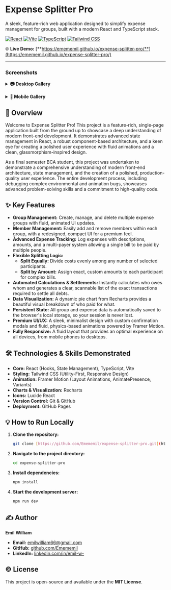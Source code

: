 # Expense Splitter Pro

A sleek, feature-rich web application designed to simplify expense management for groups, built with a modern React and TypeScript stack.

[![React](https://img.shields.io/badge/React-18-61DAFB?logo=react)](https://reactjs.org/) [![Vite](https://img.shields.io/badge/Vite-5.x-646CFF?logo=vite)](https://vitejs.dev/) [![TypeScript](https://img.shields.io/badge/TypeScript-5.x-3178C6?logo=typescript)](https://www.typescriptlang.org/) [![Tailwind CSS](https://img.shields.io/badge/Tailwind_CSS-3.x-06B6D4?logo=tailwindcss)](https://tailwindcss.com/)

🌐 **Live Demo:** [**https://emememil.github.io/expense-splitter-pro/**](https://emememil.github.io/expense-splitter-pro/)

---

### Screenshots

<details>
<summary><b>📷 Desktop Gallery</b></summary>
<br>

| Groups List | Group Details | Add Expense |
| :---: | :---: | :---: |
| ![Desktop Groups List](https://github.com/user-attachments/assets/7f4809cd-b8b5-456c-8b70-955232c9075f) | ![Desktop Group Details](https://github.com/user-attachments/assets/d6fdb088-131e-41a6-b10b-8cd86a605173) | ![Desktop Add Expense](https://github.com/user-attachments/assets/a6c2712c-60fe-4598-b7b6-4eeff1e19371) |

| Expense Log | Summary | Settlements |
| :---: | :---: | :---: |
| ![Desktop Expense Log](https://github.com/user-attachments/assets/de19d87f-5a2d-4d91-92ad-e6ffc3599910) | ![Desktop Summary](https://github.com/user-attachments/assets/a918a016-5cf5-47f8-8a2c-55fd1f9141d5) | ![Desktop Settlements](https://github.com/user-attachments/assets/735b1b17-c682-4fc0-a1ce-1bb8f1e50e3e) |

</details>

<br>

<details>
<summary><b>📱 Mobile Gallery</b></summary>
<br>

| Groups List | Group Details | Add Expense |
| :---: | :---: | :---: |
| ![Mobile Groups List](https://github.com/user-attachments/assets/473437fa-5c09-4f41-80a2-4fd583bea75f) | ![Mobile Group Details](https://github.com/user-attachments/assets/029423b4-1181-479d-8ef6-34607bfe1f56) | ![Mobile Add Expense](https://github.com/user-attachments/assets/7c9c212a-0e33-450a-a6d6-9a515427e2ae) |

| Expense Log | Summary | Settlements |
| :---: | :---: | :---: |
| ![Mobile Expense Log](https://github.com/user-attachments/assets/fa132e69-72ab-442d-bfdb-06df95e3b2a5) | ![Mobile Summary](https://github.com/user-attachments/assets/f7c74d7a-8bc5-46bd-a18b-d2b34fbda6ea) | ![Mobile Settlements](https://github.com/user-attachments/assets/4abe46a8-307f-459a-b564-eb653d1d215e) |

</details>


## 🚀 Overview

Welcome to Expense Splitter Pro! This project is a feature-rich, single-page application built from the ground up to showcase a deep understanding of modern front-end development. It demonstrates advanced state management in React, a robust component-based architecture, and a keen eye for creating a polished user experience with fluid animations and a clean, glassmorphism-inspired design.

As a final semester BCA student, this project was undertaken to demonstrate a comprehensive understanding of modern front-end architecture, state management, and the creation of a polished, production-quality user experience. The entire development process, including debugging complex environmental and animation bugs, showcases advanced problem-solving skills and a commitment to high-quality code.

## ✨ Key Features

* **Group Management:** Create, manage, and delete multiple expense groups with fluid, animated UI updates.
* **Member Management:** Easily add and remove members within each group, with a redesigned, compact UI for a premium feel.
* **Advanced Expense Tracking:** Log expenses with descriptions, amounts, and a multi-payer system allowing a single bill to be paid by multiple people.
* **Flexible Splitting Logic:**
    * **Split Equally:** Divide costs evenly among any number of selected participants.
    * **Split by Amount:** Assign exact, custom amounts to each participant for complex bills.
* **Automated Calculations & Settlements:** Instantly calculates who owes whom and generates a clear, scannable list of the exact transactions required to settle all debts.
* **Data Visualization:** A dynamic pie chart from Recharts provides a beautiful visual breakdown of who paid for what.
* **Persistent State:** All group and expense data is automatically saved to the browser's local storage, so your session is never lost.
* **Premium UI/UX:** A sleek, minimalist design with custom confirmation modals and fluid, physics-based animations powered by Framer Motion.
* **Fully Responsive:** A fluid layout that provides an optimal experience on all devices, from mobile phones to desktops.

## 🛠️ Technologies & Skills Demonstrated

* **Core:** React (Hooks, State Management), TypeScript, Vite
* **Styling:** Tailwind CSS (Utility-First, Responsive Design)
* **Animation:** Framer Motion (Layout Animations, AnimatePresence, Variants)
* **Charts & Visualization:** Recharts
* **Icons:** Lucide React
* **Version Control:** Git & GitHub
* **Deployment:** GitHub Pages

## 💡 How to Run Locally

1.  **Clone the repository:**
    ```bash
    git clone [https://github.com/Emememil/expense-splitter-pro.git](https://github.com/Emememil/expense-splitter-pro.git)
    ```
2.  **Navigate to the project directory:**
    ```bash
    cd expense-splitter-pro
    ```
3.  **Install dependencies:**
    ```bash
    npm install
    ```
4.  **Start the development server:**
    ```bash
    npm run dev
    ```

## ✍️ Author

**Emil William**
* **Email:** emilwilliam66@gmail.com
* **GitHub:** [github.com/Emememil](https://github.com/Emememil)
* **LinkedIn:** [linkedin.com/in/emil-w-](https://linkedin.com/in/emil-w-)

## © License

This project is open-source and available under the **MIT License**.
